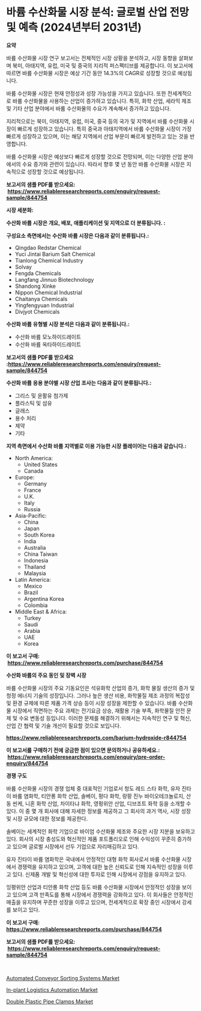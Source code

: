 <p><h1>바륨 수산화물 시장 분석: 글로벌 산업 전망 및 예측 (2024년부터 2031년)</h1></p><p><strong>요약</strong></p>
<p><p>바륨 수산화물 시장 연구 보고서는 전체적인 시장 상황을 분석하고, 시장 동향을 살펴보며 북미, 아태지역, 유럽, 미국 및 중국의 지리적 퍼스펙티브를 제공합니다. 이 보고서에 따르면 바륨 수산화물 시장은 예상 기간 동안 14.3%의 CAGR로 성장할 것으로 예상됩니다.</p><p>바륨 수산화물 시장은 현재 안정성과 성장 가능성을 가지고 있습니다. 또한 전세계적으로 바륨 수산화물을 사용하는 산업이 증가하고 있습니다. 특히, 화학 산업, 세라믹 제조 및 기타 산업 분야에서 바륨 수산화물의 수요가 계속해서 증가하고 있습니다.</p><p>지리적으로는 북미, 아태지역, 유럽, 미국, 중국 등의 국가 및 지역에서 바륨 수산화물 시장이 빠르게 성장하고 있습니다. 특히 중국과 아태지역에서 바륨 수산화물 시장이 가장 빠르게 성장하고 있으며, 이는 해당 지역에서 산업 부문이 빠르게 발전하고 있는 것을 반영합니다.</p><p>바륨 수산화물 시장은 예상보다 빠르게 성장할 것으로 전망되며, 이는 다양한 산업 분야에서의 수요 증가와 관련이 있습니다. 따라서 향후 몇 년 동안 바륨 수산화물 시장은 지속적으로 성장할 것으로 예상됩니다.</p></p>
<p><strong>보고서의 샘플 PDF를 받으세요: &nbsp;<a href="https://www.reliableresearchreports.com/enquiry/request-sample/844754">https://www.reliableresearchreports.com/enquiry/request-sample/844754</a></strong></p>
<p><strong>시장 세분화:</strong></p>
<p><strong> 수산화 바륨 시장은 개요, 배포, 애플리케이션 및 지역으로 더 분류됩니다. :</strong></p>
<p><strong>구성요소 측면에서는 수산화 바륨 시장은 다음과 같이 분류됩니다.:</strong></p>
<p><ul><li>Qingdao Redstar Chemical</li><li>Yuci Jintai Barium Salt Chemical</li><li>Tianlong Chemical Industry</li><li>Solvay</li><li>Fengda Chemicals</li><li>Langfang Jinnuo Biotechnology</li><li>Shandong Xinke</li><li>Nippon Chemical Industrial</li><li>Chaitanya Chemicals</li><li>Yingfengyuan Industrial</li><li>Divjyot Chemicals</li></ul></p>
<p><strong> 수산화 바륨 유형별 시장 분석은 다음과 같이 분류됩니다.:</strong></p>
<p><ul><li>수산화 바륨 모노하이드레이트</li><li>수산화 바륨 옥타하이드레이트</li></ul></p>
<p><strong>보고서의 샘플 PDF를 받으세요 :<a href="https://www.reliableresearchreports.com/enquiry/request-sample/844754">https://www.reliableresearchreports.com/enquiry/request-sample/844754</a></strong></p>
<p><strong> 수산화 바륨 응용 분야별 시장 산업 조사는 다음과 같이 분류됩니다.:</strong></p>
<p><ul><li>그리스 및 윤활유 첨가제</li><li>플라스틱 및 섬유</li><li>글래스</li><li>용수 처리</li><li>제약</li><li>기타</li></ul></p>
<p><strong>지역 측면에서 수산화 바륨 지역별로 이용 가능한 시장 플레이어는 다음과 같습니다.:</strong></p>
<p><ul>
    <li>
        North America:
        <ul>
            <li>United States</li>
            <li>Canada</li>
        </ul>
    </li>
    <li>
        Europe:
        <ul>
            <li>Germany</li>
            <li>France</li>
            <li>U.K.</li>
            <li>Italy</li>
            <li>Russia</li>
        </ul>
    </li>
    <li>
        Asia-Pacific:
        <ul>
            <li>China</li>
            <li>Japan</li>
            <li>South Korea</li>
            <li>India</li>
            <li>Australia</li>
            <li>China Taiwan</li>
            <li>Indonesia</li>
            <li>Thailand</li>
            <li>Malaysia</li>
        </ul>
    </li>
    <li>
        Latin America:
        <ul>
            <li>Mexico</li>
            <li>Brazil</li>
            <li>Argentina Korea</li>
            <li>Colombia</li>
        </ul>
    </li>
    <li>
        Middle East & Africa:
        <ul>
            <li>Turkey</li>
            <li>Saudi</li>
            <li>Arabia</li>
            <li>UAE</li>
            <li>Korea</li>
        </ul>
    </li>
    </ul></p>
<p><strong>이 보고서 구매: &nbsp;<a href="https://www.reliableresearchreports.com/purchase/844754">https://www.reliableresearchreports.com/purchase/844754</a></strong></p>
<p><strong>수산화 바륨의 주요 동인 및 장벽 시장</strong></p>
<p><p>바륨 수산화물 시장의 주요 기동요인은 석유화학 산업의 증가, 화학 물질 생산의 증가 및 청정 에너지 기술의 성장입니다. 그러나 높은 생산 비용, 화학물질 제조 과정의 복잡성 및 환경 규제에 따른 제품 가격 상승 등이 시장 성장을 제한할 수 있습니다. 바륨 수산화물 시장에서 직면하는 주요 과제는 전기요금 상승, 재활용 기술 부족, 화학물질 안전 문제 및 수요 변동성 등입니다. 이러한 문제를 해결하기 위해서는 지속적인 연구 및 혁신, 산업 간 협력 및 기술 개선이 필요할 것으로 보입니다.</p></p>
<p><strong><a href="https://www.reliableresearchreports.com/barium-hydroxide-r844754">https://www.reliableresearchreports.com/barium-hydroxide-r844754</a></strong></p>
<p><strong>이 보고서를 구매하기 전에 궁금한 점이 있으면 문의하거나 공유하세요.: &nbsp;<a href="https://www.reliableresearchreports.com/enquiry/pre-order-enquiry/844754">https://www.reliableresearchreports.com/enquiry/pre-order-enquiry/844754</a></strong></p>
<p><strong>경쟁 구도</strong></p>
<p><p>바륨 수산화물 시장의 경쟁 업체 중 대표적인 기업로서 청도 레드 스타 화학, 유자 진타이 바륨 염화학, 티안롱 화학 산업, 솔베이, 펑다 화학, 랑팡 진누 바이오테크놀로지, 산동 씬케, 니혼 화학 산업, 차이타냐 화학, 영펑위안 산업, 디브조트 화학 등을 소개할 수 있다. 이 중 몇 개 회사에 대해 자세한 정보를 제공하고 그 회사의 과거 역사, 시장 성장 및 시장 규모에 대한 정보를 제공한다.</p><p>솔베이는 세계적인 화학 기업으로 바이엄 수산화물 제조와 주요한 시장 지분을 보유하고 있다. 회사의 시장 충성도와 혁신적인 제품 포트폴리오로 인해 수익성이 꾸준히 증가하고 있으며 글로벌 시장에서 선두 기업으로 자리매김하고 있다.</p><p>유자 진타이 바륨 염화학은 국내에서 안정적인 대형 화학 회사로서 바륨 수산화물 시장에서 경쟁력을 유지하고 있으며, 고객에 대한 높은 신뢰도로 인해 지속적인 성장을 이루고 있다. 신제품 개발 및 혁신성에 대한 투자로 인해 시장에서 강점을 유지하고 있다.</p><p>잉평위안 산업과 티안롱 화학 산업 등도 바륨 수산화물 시장에서 안정적인 성장을 보이고 있으며 고객 만족도를 통해 시장에서 경쟁력을 강화하고 있다. 이 회사들은 안정적인 매출을 유지하며 꾸준한 성장을 이루고 있으며, 전세계적으로 확장 중인 시장에서 강세를 보이고 있다.</p></p>
<p><strong>이 보고서 구매: &nbsp; <a href="https://www.reliableresearchreports.com/purchase/844754">https://www.reliableresearchreports.com/purchase/844754</a></strong></p>
<p><strong>보고서의 샘플 PDF를 받으세요: &nbsp;<a href="https://www.reliableresearchreports.com/enquiry/request-sample/844754">https://www.reliableresearchreports.com/enquiry/request-sample/844754</a></strong><strong></strong></p>
<p>&nbsp;</p>
<p><p><a href="https://www.linkedin.com/pulse/automated-conveyor-sorting-systems-market-size-trends-growth-iuw1c?trackingId=d8FLRbcneh1FDYwB9k%2B2zQ%3D%3D">Automated Conveyor Sorting Systems Market</a></p><p><a href="https://www.linkedin.com/pulse/in-plant-logistics-automation-market-research-report-forecasted-scrpc?trackingId=l9Xr0hMR5w8nWt2HKWNvkQ%3D%3D">In-plant Logistics Automation Market</a></p><p><a href="https://www.linkedin.com/pulse/global-double-plastic-pipe-clamps-market-size-trends-insights-zmofc?trackingId=naHv76U0eZNSNCYGLiTTbw%3D%3D">Double Plastic Pipe Clamps Market</a></p></p>